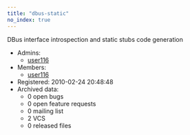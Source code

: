 ```yaml
---
title: "dbus-static"
no_index: true
---
```


DBus interface introspection and static stubs code generation


* Admins:
  * [user116](/users/user116)
* Members:
  * [user116](/users/user116)
* Registered: 2010-02-24 20:48:48
* Archived data:
  * 0 open bugs
  * 0 open feature requests
  * 0 mailing list
  * 2 VCS
  * 0 released files
